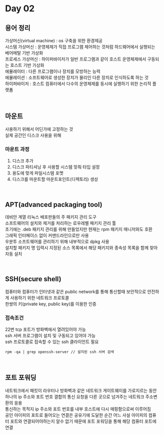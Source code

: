 # Day 02

## 용어 정리  
가상머신(virtual machine) : os 구축을 위한 환경제공  
시스템 가상머신 : 운영체제가 직접 프로그램 제어하는 것처럼 하드웨어에서 실행되는 베어메탈 기반 가상화  
프로세스 가상머신 : 하이퍼바이저가 일반 프로그램과 같이 호스트 운영체제에서 구동되는 호스트 기반 가상화  
에뮬레이터 : 다른 프로그램이나 장치를 모방하는 능력  
에뮬레이션 : 소프트웨어로 생성한 장치가 물리인 다른 장치로 인식하도록 하는 것  
하이퍼바이저 : 호스트 컴퓨터에서 다수의 운영체제를 동시에 실행하기 위한 논리적 플랫폼  

<br>

## 마운트
사용하기 위해서 어딘가에 고정하는 것  
실제 공간인 디스크 사용을 위해  

### 마운트 과정
1. 디스크 추가  
2. 디스크 파티셔닝 후 사용할 시스템 맞춰 타입 설정  
3. 용도에 맞게 파일시스템 포멧  
4. 디스크를 마운트할 마운트포인트(디렉토리) 생성  

<br>

## APT(advanced packaging tool)
데비안 계열 리눅스 배포판들의 주 패키지 관리 도구  
소프트웨어의 설치와 제거를 처리하는 로우레벨 패키지 관리 툴  
초기에는 .deb 패키지 관리를 위해 만들었지만 현재는 rpm 패키지 매니저와도 호환  
그래픽 인터페이스 없이 커맨드라인으로만 사용  
우분투 소프트웨어를 관리하기 위해 내부적으로 dpkg 사용  
설치할 패키지 명 입력시 지정된 소스 목록에서 해당 패키지와 종속성 목록을 함께 찾아 자동 설치  

<br>

## SSH(secure shell)  
컴퓨터와 컴퓨터가 인터넷과 같은 public network를 통해 통신할때 보안적으로 안전하게 사용하기 위한 네트워크 프로토콜  
한쌍의 키(private key, public key)를 이용한 인증  

### 접속조건  
22번 tcp 포트가 방화벽에서 열려있어야 가능  
ssh 서버 프로그램이 설치 및 구동되고 있어야 가능  
ssh 프로토콜로 접속할 수 있는 ssh 클라이언트 필요  

````
rpm -qa | grep openssh-server // 설치된 ssh 서버 검색
````

<br>

## 포트 포워딩
네트워크에서 패킷이 라우터나 방화벽과 같은 네트워크 게이트웨이를 가로지르는 동안 하나의 ip 주소와 포트 번호 결합의 통신 요청을 다른 곳으로 넘겨주는 네트워크 주소변환의 응용  
통신하는 목적지 ip 주소와 포트 번호를 내부 호스트에 다시 매핑함으로써 이루어짐  
공인 아이피의 포트로 들어오는 연결은 공유기에 도달한 순간 어느 사설 아이피의 컴퓨터 포트와 연결되어야하는지 알수 없기 때문에 포트 포워딩을 통해 해당 컴퓨터 포트에 연결  

<br>
